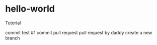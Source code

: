 # hello-world
Tutorial

commit test #1
commit pull request
pull request by daddy
create a new branch